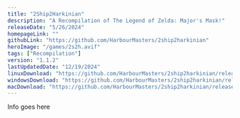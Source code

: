 ```yaml
---
title: "2Ship2Harkinian"
description: "A Recompilation of The Legend of Zelda: Major's Mask!"
releaseDate: "5/26/2024"
homepageLink: ""
githubLink: "https://github.com/HarbourMasters/2ship2harkinian"
heroImage: "/games/2s2h.avif"
tags: ["Recompilation"]
version: "1.1.2"
lastUpdatedDate: "12/19/2024"
linuxDownload: "https://github.com/HarbourMasters/2ship2harkinian/releases/download/1.1.2/2Ship-Satoko-Charlie-Linux.zip"
windowsDownload: "https://github.com/HarbourMasters/2ship2harkinian/releases/download/1.1.2/2Ship-Satoko-Charlie-Win64.zip"
macDownload: "https://github.com/HarbourMasters/2ship2harkinian/releases/download/1.1.2/2Ship-Satoko-Charlie-Mac.zip"
---
```


Info goes here